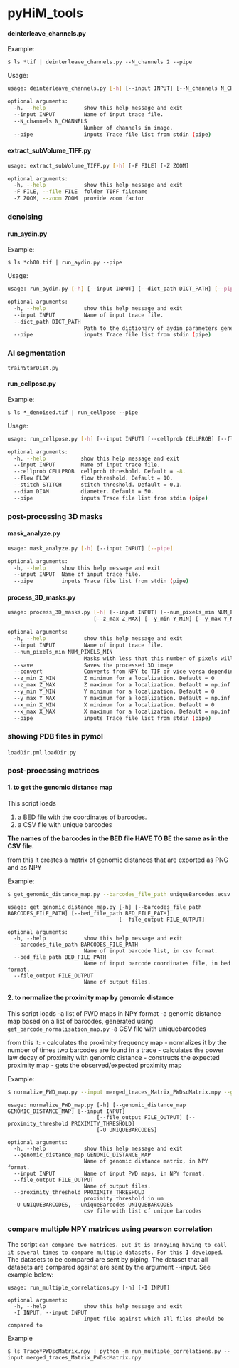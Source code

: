 # pyHiM_tools

#### deinterleave_channels.py

Example:
```
$ ls *tif | deinterleave_channels.py --N_channels 2 --pipe
```

Usage:
```sh
usage: deinterleave_channels.py [-h] [--input INPUT] [--N_channels N_CHANNELS] [--pipe]

optional arguments:
  -h, --help            show this help message and exit
  --input INPUT         Name of input trace file.
  --N_channels N_CHANNELS
                        Number of channels in image.
  --pipe                inputs Trace file list from stdin (pipe)
```

#### extract_subVolume_TIFF.py
```sh
usage: extract_subVolume_TIFF.py [-h] [-F FILE] [-Z ZOOM]

optional arguments:
  -h, --help            show this help message and exit
  -F FILE, --file FILE  folder TIFF filename
  -Z ZOOM, --zoom ZOOM  provide zoom factor
```

### denoising

#### run_aydin.py

Example:
```
$ ls *ch00.tif | run_aydin.py --pipe
```

Usage:
```sh
usage: run_aydin.py [-h] [--input INPUT] [--dict_path DICT_PATH] [--pipe]

optional arguments:
  -h, --help            show this help message and exit
  --input INPUT         Name of input trace file.
  --dict_path DICT_PATH
                        Path to the dictionary of aydin parameters generated using the GUI
  --pipe                inputs Trace file list from stdin (pipe)
```

### AI segmentation
`trainStarDist.py`


#### run_cellpose.py

Example:
```
$ ls *_denoised.tif | run_cellpose --pipe
```

Usage:
```sh
usage: run_cellpose.py [-h] [--input INPUT] [--cellprob CELLPROB] [--flow FLOW] [--stitch STITCH] [--diam DIAM] [--pipe]

optional arguments:
  -h, --help           show this help message and exit
  --input INPUT        Name of input trace file.
  --cellprob CELLPROB  cellprob threshold. Default = -8.
  --flow FLOW          flow threshold. Default = 10.
  --stitch STITCH      stitch threshold. Default = 0.1.
  --diam DIAM          diameter. Default = 50.
  --pipe               inputs Trace file list from stdin (pipe)
```

### post-processing 3D masks

#### mask_analyze.py
```sh
usage: mask_analyze.py [-h] [--input INPUT] [--pipe]

optional arguments:
  -h, --help     show this help message and exit
  --input INPUT  Name of input trace file.
  --pipe         inputs Trace file list from stdin (pipe)
```


#### process_3D_masks.py
```sh
usage: process_3D_masks.py [-h] [--input INPUT] [--num_pixels_min NUM_PIXELS_MIN] [--save] [--convert] [--z_min Z_MIN]
                           [--z_max Z_MAX] [--y_min Y_MIN] [--y_max Y_MAX] [--x_min X_MIN] [--x_max X_MAX] [--pipe]

optional arguments:
  -h, --help            show this help message and exit
  --input INPUT         Name of input trace file.
  --num_pixels_min NUM_PIXELS_MIN
                        Masks with less that this number of pixels will be removed. Default = 0
  --save                Saves the processed 3D image
  --convert             Converts from NPY to TIF or vice versa depending on input
  --z_min Z_MIN         Z minimum for a localization. Default = 0
  --z_max Z_MAX         Z maximum for a localization. Default = np.inf
  --y_min Y_MIN         Y minimum for a localization. Default = 0
  --y_max Y_MAX         Y maximum for a localization. Default = np.inf
  --x_min X_MIN         X minimum for a localization. Default = 0
  --x_max X_MAX         X maximum for a localization. Default = np.inf
  --pipe                inputs Trace file list from stdin (pipe)
```


### showing PDB files in pymol
`loadDir.pml`
`loadDir.py`

### post-processing matrices

#### 1. to get the genomic distance map

This script loads
1. a BED file with the coordinates of barcodes. 
2. a CSV file with unique barcodes

**The names of the barcodes in the BED file HAVE TO BE the same as in the CSV file.**

from this it creates a matrix of genomic distances that are exported as PNG and as NPY

Example:

```sh
$ get_genomic_distance_map.py --barcodes_file_path uniqueBarcodes.ecsv --bed_file_path 3R_All_barcodes.bed
```

```
usage: get_genomic_distance_map.py [-h] [--barcodes_file_path BARCODES_FILE_PATH] [--bed_file_path BED_FILE_PATH]
                                   [--file_output FILE_OUTPUT]

optional arguments:
  -h, --help            show this help message and exit
  --barcodes_file_path BARCODES_FILE_PATH
                        Name of input barcode list, in csv format.
  --bed_file_path BED_FILE_PATH
                        Name of input barcode coordinates file, in bed format.
  --file_output FILE_OUTPUT
                        Name of output files.
```

#### 2. to normalize the proximity map by genomic distance

This script loads
    -a list of PWD maps in NPY format
    -a genomic distance map based on a list of barcodes, generated using `get_barcode_normalisation_map.py`
    -a CSV file with uniquebarcodes

from this it:
    - calculates the proximity frequency map
    - normalizes it by the number of times two barcodes are found in a trace
    - calculates the power law decay of proximity with genomic distance
    - constructs the expected proximity map
    - gets the observed/expected proximity map

Example:
```sh
$ normalize_PWD_map.py --input merged_traces_Matrix_PWDscMatrix.npy --genomic_distance_map genomic_distance_map.npy --uniqueBarcodes uniqueBarcodes.ecsv
```

```
usage: normalize_PWD_map.py [-h] [--genomic_distance_map GENOMIC_DISTANCE_MAP] [--input INPUT]
                            [--file_output FILE_OUTPUT] [--proximity_threshold PROXIMITY_THRESHOLD]
                            [-U UNIQUEBARCODES]

optional arguments:
  -h, --help            show this help message and exit
  --genomic_distance_map GENOMIC_DISTANCE_MAP
                        Name of genomic distance matrix, in NPY format.
  --input INPUT         Name of input PWD maps, in NPY format.
  --file_output FILE_OUTPUT
                        Name of output files.
  --proximity_threshold PROXIMITY_THRESHOLD
                        proximity threshold in um
  -U UNIQUEBARCODES, --uniqueBarcodes UNIQUEBARCODES
                        csv file with list of unique barcodes
```

### compare multiple NPY matrices using pearson correlation

The script `` can compare two matrices. But it is annoying having to call it several times to compare multiple datasets. For this I developed ``.
The datasets to be compared are sent by piping. The dataset that all datasets are compared against are sent by the argument --input. See example below:

```
usage: run_multiple_correlations.py [-h] [-I INPUT]

optional arguments:
  -h, --help            show this help message and exit
  -I INPUT, --input INPUT
                        Input file against which all files should be compared to
```

Example
```
$ ls Trace*PWDscMatrix.npy | python -m run_multiple_correlations.py --input merged_traces_Matrix_PWDscMatrix.npy
```



